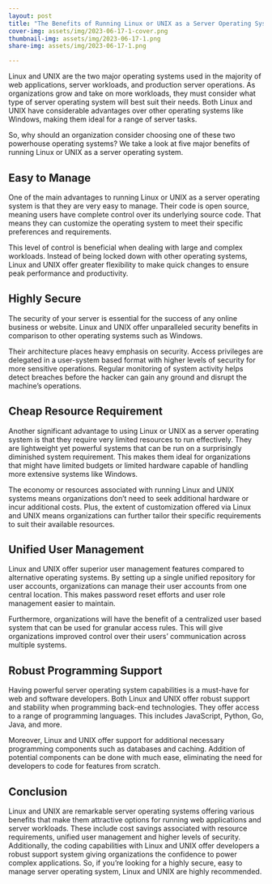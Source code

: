 ```yaml
---
layout: post
title: "The Benefits of Running Linux or UNIX as a Server Operating System"
cover-img: assets/img/2023-06-17-1-cover.png
thumbnail-img: assets/img/2023-06-17-1.png
share-img: assets/img/2023-06-17-1.png

---
```


Linux and UNIX are the two major operating systems used in the majority of web applications, server workloads, and production server operations. As organizations grow and take on more workloads, they must consider what type of server operating system will best suit their needs. Both Linux and UNIX have considerable advantages over other operating systems like Windows, making them ideal for a range of server tasks.

So, why should an organization consider choosing one of these two powerhouse operating systems? We take a look at five major benefits of running Linux or UNIX as a server operating system.

## Easy to Manage

One of the main advantages to running Linux or UNIX as a server operating system is that they are very easy to manage. Their code is open source, meaning users have complete control over its underlying source code. That means they can customize the operating system to meet their specific preferences and requirements.

This level of control is beneficial when dealing with large and complex workloads. Instead of being locked down with other operating systems, Linux and UNIX offer greater flexibility to make quick changes to ensure peak performance and productivity.

## Highly Secure

The security of your server is essential for the success of any online business or website. Linux and UNIX offer unparalleled security benefits in comparison to other operating systems such as Windows.

Their architecture places heavy emphasis on security. Access privileges are delegated in a user-system based format with higher levels of security for more sensitive operations. Regular monitoring of system activity helps detect breaches before the hacker can gain any ground and disrupt the machine’s operations.

## Cheap Resource Requirement

Another significant advantage to using Linux or UNIX as a server operating system is that they require very limited resources to run effectively. They are lightweight yet powerful systems that can be run on a surprisingly diminished system requirement. This makes them ideal for organizations that might have limited budgets or limited hardware capable of handling more extensive systems like Windows.

The economy or resources associated with running Linux and UNIX systems means organizations don’t need to seek additional hardware or incur additional costs. Plus, the extent of customization offered via Linux and UNIX means organizations can further tailor their specific requirements to suit their available resources.

## Unified User Management

Linux and UNIX offer superior user management features compared to alternative operating systems. By setting up a single unified repository for user accounts, organizations can manage their user accounts from one central location. This makes password reset efforts and user role management easier to maintain.

Furthermore, organizations will have the benefit of a centralized user based system that can be used for granular access rules. This will give organizations improved control over their users’ communication across multiple systems. 

## Robust Programming Support

Having powerful server operating system capabilities is a must-have for web and software developers. Both Linux and UNIX offer robust support and stability when programming back-end technologies. They offer access to a range of programming languages. This includes JavaScript, Python, Go, Java, and more.

Moreover, Linux and UNIX offer support for additional necessary programming components such as databases and caching. Addition of potential components can be done with much ease, eliminating the need for developers to code for features from scratch.

## Conclusion 

Linux and UNIX are remarkable server operating systems offering various benefits that make them attractive options for running web applications and server workloads. These include cost savings associated with resource requirements, unified user management and higher levels of security. Additionally, the coding capabilities with Linux and UNIX offer developers a robust support system giving organizations the confidence to power complex applications. So, if you’re looking for a highly secure, easy to manage server operating system, Linux and UNIX are highly recommended.